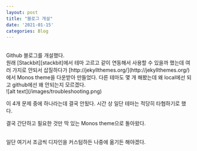 ```yaml
---
layout: post
title: "블로그 개설"
date: '2021-01-15'
categories: Blog
---
```


<br/>
Github 블로그를 개설했다.

<br/>
원래 [Stackbit][stackbit]에서 테마 고르고 같이 연동해서 사용할 수 있을까 했는데 여러 가지로 안되서 삽질하다가 [http://jekyllthemes.org/](http://jekyllthemes.org/)에서 Monos theme을 다운받아 만들었다.
다른 테마도 몇 개 해봤는데 왜 local에선 되고 github에선 왜 안되는지 모르겠다.

<br/>
![alt text](/images/troubleshooting.png)

이 4개 문제 중에 하나라는데 결국 안됬다. 시간 상 일단 테마는 적당히 타협하기로 했다.

결국 간단하고 필요한 것만 딱 있는 Monos theme으로 돌아왔다.

<br/>
일단 여기서 조금씩 디자인을 커스텀하든 나중에 옮기든 해야겠다.

[stackbit]: https://www.stackbit.com/